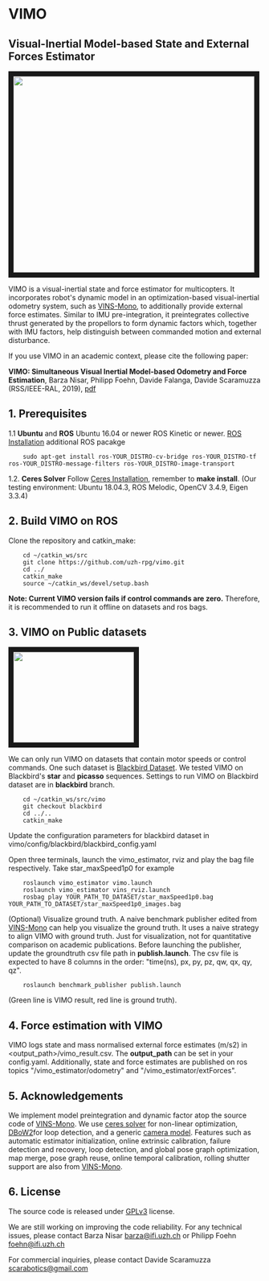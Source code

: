 # VIMO
## Visual-Inertial Model-based State and External Forces Estimator

<a href="https://youtu.be/V1obbxwVRWk" target="_blank"><img src="http://img.youtube.com/vi/V1obbxwVRWk/0.jpg" 
width="480" height="390" border="10" /></a>

VIMO is a visual-inertial state and force estimator for multicopters. It incorporates robot's dynamic model in an optimization-based visual-inertial odometry system, such as [VINS-Mono](https://ieeexplore.ieee.org/document/8421746?arnumber=8421746&source=authoralert), to additionally provide external force estimates. Similar to IMU pre-integration, it preintegrates collective thrust generated by the propellors to form dynamic factors which, together with IMU factors, help distinguish between commanded motion and external disturbance.

If you use VIMO in an academic context, please cite the following paper:

**VIMO: Simultaneous Visual Inertial Model-based Odometry and Force Estimation**, Barza Nisar, Philipp Foehn, Davide Falanga, Davide Scaramuzza (RSS/IEEE-RAL, 2019), [pdf](http://rpg.ifi.uzh.ch/docs/RSS19_Nisar.pdf)

<!-- add bibtex entry -->

## 1. Prerequisites
1.1 **Ubuntu** and **ROS**
Ubuntu  16.04 or newer
ROS Kinetic or newer. [ROS Installation](http://wiki.ros.org/ROS/Installation)
additional ROS pacakge
```
    sudo apt-get install ros-YOUR_DISTRO-cv-bridge ros-YOUR_DISTRO-tf ros-YOUR_DISTRO-message-filters ros-YOUR_DISTRO-image-transport
```

1.2. **Ceres Solver**
Follow [Ceres Installation](http://ceres-solver.org/installation.html), remember to **make install**.
(Our testing environment: Ubuntu 18.04.3, ROS Melodic, OpenCV 3.4.9, Eigen 3.3.4) 

## 2. Build VIMO on ROS
Clone the repository and catkin_make:
```
    cd ~/catkin_ws/src
    git clone https://github.com/uzh-rpg/vimo.git
    cd ../
    catkin_make
    source ~/catkin_ws/devel/setup.bash
```

**Note: Current VIMO version fails if control commands are zero.** Therefore, it is recommended to run it offline on datasets and ros bags. 

## 3. VIMO on Public datasets

<a href="https://youtu.be/Qs3MS7GS8pk" target="_blank"><img src="http://img.youtube.com/vi/Qs3MS7GS8pk/0.jpg" 
width="240" height="180" border="10" /></a>

We can only run VIMO on datasets that contain motor speeds or control commands. One such dataset is [Blackbird Dataset](https://github.com/mit-fast/Blackbird-Dataset). We tested VIMO on Blackbird's **star** and **picasso** sequences. Settings to run VIMO on Blackbird dataset are in **blackbird** branch.

```
    cd ~/catkin_ws/src/vimo
    git checkout blackbird
    cd ../..
    catkin_make
```

Update the configuration parameters for blackbird dataset in vimo/config/blackbird/blackbird_config.yaml

Open three terminals, launch the vimo_estimator, rviz and play the bag file respectively. Take star_maxSpeed1p0 for example
```
    roslaunch vimo_estimator vimo.launch 
    roslaunch vimo_estimator vins_rviz.launch
    rosbag play YOUR_PATH_TO_DATASET/star_maxSpeed1p0.bag YOUR_PATH_TO_DATASET/star_maxSpeed1p0_images.bag 
```

(Optional) Visualize ground truth. A naive benchmark publisher edited from [VINS-Mono](https://github.com/HKUST-Aerial-Robotics/VINS-Mono) can help you visualize the ground truth. It uses a naive strategy to align VIMO with ground truth. Just for visualization, not for quantitative comparison on academic publications. Before launching the publisher, update the groundtruth csv file path in **publish.launch**. The csv file is expected to have 8 columns in the order: "time(ns), px, py, pz, qw, qx, qy, qz".

```
    roslaunch benchmark_publisher publish.launch
```
 (Green line is VIMO result, red line is ground truth).

## 4. Force estimation with VIMO

VIMO logs state and mass normalised external force estimates (m/s2) in <output_path>/vimo_result.csv. The **output_path** can be set in your config.yaml. Additionally, state and force estimates are published on ros topics "/vimo_estimator/odometry" and "/vimo_estimator/extForces".

## 5. Acknowledgements
We implement model preintegration and dynamic factor atop the source code of [VINS-Mono](https://github.com/HKUST-Aerial-Robotics/VINS-Mono). We use [ceres solver](http://ceres-solver.org/) for non-linear optimization, [DBoW2](https://github.com/dorian3d/DBoW2)for loop detection, and a generic [camera model](https://github.com/hengli/camodocal). Features such as automatic estimator initialization, online extrinsic calibration, failure detection and recovery, loop detection, and global pose graph optimization, map merge, pose graph reuse, online temporal calibration, rolling shutter support are also from [VINS-Mono](https://github.com/HKUST-Aerial-Robotics/VINS-Mono).

## 6. License
The source code is released under [GPLv3](http://www.gnu.org/licenses/) license.

We are still working on improving the code reliability. For any technical issues, please contact Barza Nisar <barza@ifi.uzh.ch> or Philipp Foehn <foehn@ifi.uzh.ch>

For commercial inquiries, please contact Davide Scaramuzza <scarabotics@gmail.com>